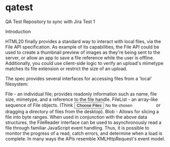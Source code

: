 # qatest
QA Test Repository to sync with Jira
Test 1

Introduction

HTML20 finally provides a standard way to interact with local files, via the File API specification. As example of its capabilities, the File API could be used to create a thumbnail preview of images as they're being sent to the server, or allow an app to save a file reference while the user is offline. Additionally, you could use client-side logic to verify an upload's mimetype matches its file extension or restrict the size of an upload.

The spec provides several interfaces for accessing files from a 'local' filesystem:

File - an individual file; provides readonly information such as name, file size, mimetype, and a reference to the file handle.
FileList - an array-like sequence of File objects. (Think <input type="file" multiple> or dragging a directory of files from the desktop).
Blob - Allows for slicing a file into byte ranges.
When used in conjunction with the above data structures, the FileReader interface can be used to asynchronously read a file through familiar JavaScript event handling. Thus, it is possible to monitor the progress of a read, catch errors, and determine when a load is complete. In many ways the APIs resemble XMLHttpRequest's event model.
